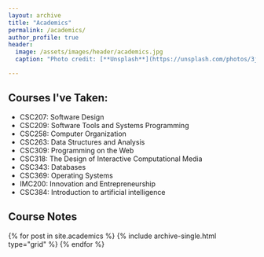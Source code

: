 ```yaml
---
layout: archive
title: "Academics"
permalink: /academics/
author_profile: true
header:
  image: /assets/images/header/academics.jpg
  caption: "Photo credit: [**Unsplash**](https://unsplash.com/photos/3jRGSA2IH0c)"

---
```

## Courses I've Taken:

- CSC207: Software Design
- CSC209: Software Tools and Systems Programming
- CSC258: Computer Organization
- CSC263: Data Structures and Analysis
- CSC309: Programming on the Web
- CSC318: The Design of Interactive Computational Media
- CSC343: Databases
- CSC369: Operating Systems
- IMC200: Innovation and Entrepreneurship
- CSC384: Introduction to artificial intelligence

## Course Notes

<div class="grid__wrapper">
  {% for post in site.academics %}
    {% include archive-single.html type="grid" %}
  {% endfor %}
</div>
